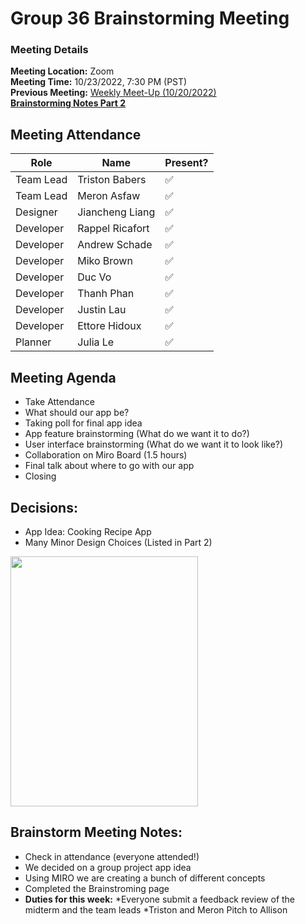 # Group 36 Brainstorming Meeting
### Meeting Details
**Meeting Location:** Zoom  
**Meeting Time:** 10/23/2022, 7:30 PM (PST)  
**Previous Meeting:** [Weekly Meet-Up (10/20/2022)](https://github.com/cse110-sp21-group36/cse110-sp21-group36/blob/main/admin/meetings/102022-Week4.md)  
[**Brainstorming Notes Part 2**](102322-Brainstorm-Part-2.md)  

## Meeting Attendance
| Role | Name | Present? |
| --- | --- | --- |
| Team Lead | Triston Babers |✅|
| Team Lead | Meron Asfaw |✅|
| Designer | Jiancheng Liang |✅|
| Developer | Rappel Ricafort |✅|
| Developer | Andrew Schade |✅|
| Developer | Miko Brown |✅|
| Developer | Duc Vo |✅|
| Developer | Thanh Phan |✅|
| Developer | Justin Lau |✅|
| Developer | Ettore Hidoux |✅|
| Planner | Julia Le |✅|

## Meeting Agenda
 - Take Attendance
 - What should our app be?
 - Taking poll for final app idea
 - App feature brainstorming (What do we want it to do?)
 - User interface brainstorming (What do we want it to look like?)
 - Collaboration on Miro Board (1.5 hours)
 - Final talk about where to go with our app
 - Closing

 ## Decisions:
 - App Idea: Cooking Recipe App  
 - Many Minor Design Choices (Listed in Part 2)
 <img src="https://github.com/cse110-sp21-group36/cse110-sp21-group36/blob/main/admin/meetings/Meeting%20Assets/zoom%20poll%20(brainstorming).png" width="300" height="400">
 
 ## Brainstorm Meeting Notes:
- Check in attendance (everyone attended!)
- We decided on a group project app idea
- Using MIRO we are creating a bunch of different concepts 
- Completed the Brainstroming page
- **Duties for this week:**
     *Everyone submit a feedback review of the midterm and the team leads
     *Triston and Meron Pitch to Allison
